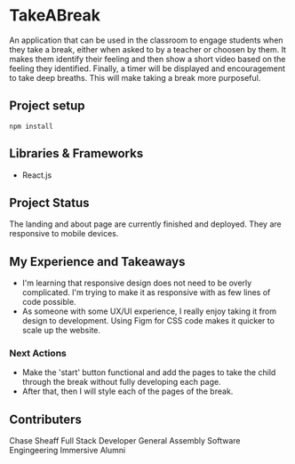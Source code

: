# TakeABreak

An application that can be used in the classroom to engage students when they take a break, either when asked to by a teacher or choosen by them.  It makes them identify their feeling and then show a short video based on the feeling they identified.  Finally, a timer will be displayed and encouragement to take deep breaths.  This will make taking a break more purposeful.

## Project setup
```
npm install
```

## Libraries & Frameworks

* React.js

## Project Status

The landing and about page are currently finished and deployed.  They are responsive to mobile devices.

## My Experience and Takeaways 

* I'm learning that responsive design does not need to be overly complicated. I'm trying to make it as responsive with as few lines of code possible.  
* As someone with some UX/UI experience, I really enjoy taking it from design to development.  Using Figm for CSS code makes it quicker to scale up the website.

### Next Actions

* Make the 'start' button functional and add the pages to take the child through the break without fully developing each page.
* After that, then I will style each of the pages of the break.

## Contributers
Chase Sheaff
Full Stack Developer
General Assembly Software Engingeering Immersive Alumni
